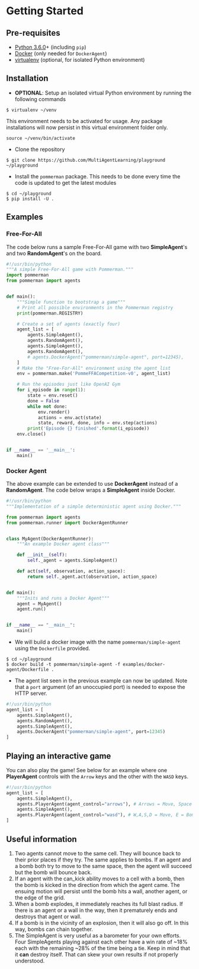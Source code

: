 # Getting Started
## Pre-requisites
* [Python 3.6.0](https://www.python.org/downloads/release/python-360/)+ (including `pip`)
* [Docker](https://www.docker.com/) (only needed for `DockerAgent`)
* [virtualenv](https://virtualenv.pypa.io/en/stable/) (optional, for isolated Python environment)
## Installation
* **OPTIONAL**: Setup an isolated virtual Python environment by running the following commands
```
$ virtualenv ~/venv
```
This environment needs to be activated for usage. Any package installations will now persist
in this virtual environment folder only.
```
source ~/venv/bin/activate
```
* Clone the repository  
```
$ git clone https://github.com/MultiAgentLearning/playground ~/playground
```  
* Install the `pommerman` package. This needs to be done every time the code is updated to get the
latest modules  
```
$ cd ~/playground
$ pip install -U .
```  
## Examples
### Free-For-All
The code below runs a sample Free-For-All game with two **SimpleAgent**'s and two **RandomAgent**'s on the board.  
```python
#!/usr/bin/python
"""A simple Free-For-All game with Pommerman."""
import pommerman
from pommerman import agents


def main():
    """Simple function to bootstrap a game"""
    # Print all possible environments in the Pommerman registry
    print(pommerman.REGISTRY)

    # Create a set of agents (exactly four)
    agent_list = [
        agents.SimpleAgent(),
        agents.RandomAgent(),
        agents.SimpleAgent(),
        agents.RandomAgent(),
        # agents.DockerAgent("pommerman/simple-agent", port=12345),
    ]
    # Make the "Free-For-All" environment using the agent list
    env = pommerman.make('PommeFFACompetition-v0', agent_list)

    # Run the episodes just like OpenAI Gym
    for i_episode in range(1):
        state = env.reset()
        done = False
        while not done:
            env.render()
            actions = env.act(state)
            state, reward, done, info = env.step(actions)
        print('Episode {} finished'.format(i_episode))
    env.close()


if __name__ == '__main__':
    main()
```
### Docker Agent
The above example can be extended to use **DockerAgent** instead of a **RandomAgent**. The code below wraps a **SimpleAgent** inside Docker.  
```python
#!/usr/bin/python
"""Implementation of a simple deterministic agent using Docker."""

from pommerman import agents
from pommerman.runner import DockerAgentRunner


class MyAgent(DockerAgentRunner):
    """An example Docker agent class"""

    def __init__(self):
        self._agent = agents.SimpleAgent()

    def act(self, observation, action_space):
        return self._agent.act(observation, action_space)


def main():
    """Inits and runs a Docker Agent"""
    agent = MyAgent()
    agent.run()


if __name__ == "__main__":
    main()
```
* We will build a docker image with the name `pommerman/simple-agent` using the `Dockerfile` provided.
```shell
$ cd ~/playground
$ docker build -t pommerman/simple-agent -f examples/docker-agent/Dockerfile .
```

* The agent list seen in the previous example can now be updated. Note that a `port` argument (of an unoccupied port) is
needed to expose the HTTP server.
```python
#!/usr/bin/python
agent_list = [
    agents.SimpleAgent(),
    agents.RandomAgent(),
    agents.SimpleAgent(),
    agents.DockerAgent("pommerman/simple-agent", port=12345)
]
```
## Playing an interactive game
You can also play the game! See below for an example where one **PlayerAgent** controls with the `Arrow` keys and the other with the `WASD` keys.
```python
#!/usr/bin/python
agent_list = [
    agents.SimpleAgent(),
    agents.PlayerAgent(agent_control="arrows"), # Arrows = Move, Space = Bomb
    agents.SimpleAgent(),
    agents.PlayerAgent(agent_control="wasd"), # W,A,S,D = Move, E = Bomb
]
```
## Useful information
1. Two agents cannot move to the same cell. They will bounce back to their prior places if they try. The same applies to bombs. If an agent and a bomb both try to move to the same space, then the agent will succeed but the bomb will bounce back.
2. If an agent with the can_kick ability moves to a cell with a bomb, then the bomb is kicked in the direction from which the agent came. The ensuing motion will persist until the bomb hits a wall, another agent, or the edge of the grid. 
3. When a bomb explodes, it immediately reaches its full blast radius. If there is an agent or a wall in the way, then it prematurely ends and destroys that agent or wall. 
4. If a bomb is in the vicinity of an explosion, then it will also go off. In this way, bombs can chain together.
5. The SimpleAgent is very useful as a barometer for your own efforts. Four SimpleAgents playing against each other have a win rate of ~18% each with the remaining ~28% of the time being a tie. Keep in mind that it **can** destroy itself. That can skew your own results if not properly understood.
